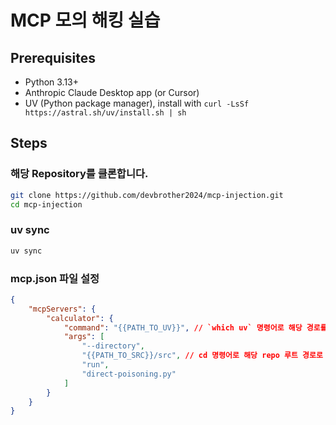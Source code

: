 # MCP 모의 해킹 실습

## Prerequisites

- Python 3.13+
- Anthropic Claude Desktop app (or Cursor)
- UV (Python package manager), install with `curl -LsSf https://astral.sh/uv/install.sh | sh`

## Steps

### 해당 Repository를 클론합니다.

```bash
git clone https://github.com/devbrother2024/mcp-injection.git
cd mcp-injection
```

### uv sync

```bash
uv sync
```

### mcp.json 파일 설정

```json
{
    "mcpServers": {
        "calculator": {
            "command": "{{PATH_TO_UV}}", // `which uv` 명령어로 해당 경로를 출력한 후 입력하세요.
            "args": [
                "--directory",
                "{{PATH_TO_SRC}}/src", // cd 명령어로 해당 repo 루트 경로로 들어가고, `pwd` 명령어로 현재 경로를 출력한 후 해당 경로를 입력하세요.
                "run",
                "direct-poisoning.py"
            ]
        }
    }
}
```
